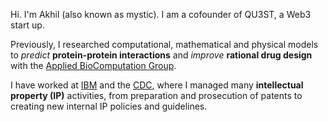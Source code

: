 
Hi.  I'm Akhil (also known as mystic). I am a cofounder of QU3ST, a Web3 start up.

Previously, I researched computational, mathematical and physical models to _predict_ __protein-protein interactions__
and _improve_ __rational drug design__ with the [Applied BioComputation Group](https://abcgroup.cluspro.org).

I have worked at [IBM](https://www.ibm.com/us-en/) and the [CDC](https://www.cdc.gov/), where I
managed many __intellectual property (IP)__ activities, from preparation and prosecution of patents to creating 
new internal IP policies and guidelines.

